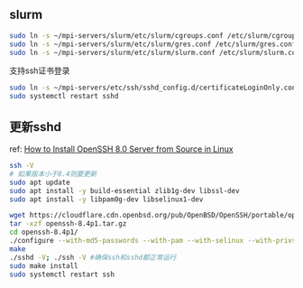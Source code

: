 ## slurm
```bash
sudo ln -s ~/mpi-servers/slurm/etc/slurm/cgroups.conf /etc/slurm/cgroups.conf
sudo ln -s ~/mpi-servers/slurm/etc/slurm/gres.conf /etc/slurm/gres.conf
sudo ln -s ~/mpi-servers/slurm/etc/slurm/slurm.conf /etc/slurm/slurm.conf
```

支持ssh证书登录
```bash
sudo ln -s ~/mpi-servers/etc/ssh/sshd_config.d/certificateLoginOnly.conf /etc/ssh/sshd_config.d/certificateLoginOnly.conf
sudo systemctl restart sshd
```

## 更新sshd

ref: [How to Install OpenSSH 8.0 Server from Source in Linux](https://www.tecmint.com/install-openssh-server-from-source-in-linux/)
```bash
ssh -V
# 如果版本小于8.4则要更新
sudo apt update 
sudo apt install -y build-essential zlib1g-dev libssl-dev
sudo apt install -y libpam0g-dev libselinux1-dev

wget https://cloudflare.cdn.openbsd.org/pub/OpenBSD/OpenSSH/portable/openssh-8.4p1.tar.gz
tar -xzf openssh-8.4p1.tar.gz
cd openssh-8.4p1/
./configure --with-md5-passwords --with-pam --with-selinux --with-privsep-path=/var/lib/sshd/ --sysconfdir=/etc/ssh 
make
./sshd -V; ./ssh -V #确保ssh和sshd都正常运行
sudo make install
sudo systemctl restart ssh
```
